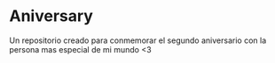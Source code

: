 # Aniversary
Un repositorio creado para conmemorar el segundo aniversario con la persona mas especial de mi mundo &lt;3
